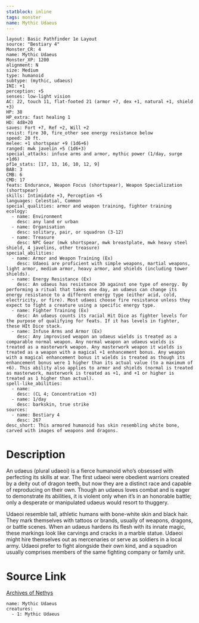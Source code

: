 ```yaml
---
statblock: inline
tags: monster
name: Mythic Udaeus
---
```

```statblock
layout: Basic Pathfinder 1e Layout
source: "Bestiary 4"
Monster_CR: 4
name: Mythic Udaeus
Monster_XP: 1200
alignment: N
size: Medium
type: humanoid
subtype: (mythic, udaeus)
INI: +1
perception: +5
senses: low-light vision
AC: 22, touch 11, flat-footed 21 (armor +7, dex +1, natural +1, shield +3)
HP: 38
HP_extra: fast healing 1
HD: 4d8+20
saves: Fort +7, Ref +2, Will +2
resist: fire 30, fire_other see energy resistance below
speed: 20 ft.
melee: +1 shortspear +9 (1d6+6)
ranged: mwk javelin +5 (1d6+3)
special_attacks: infuse arms and armor, mythic power (1/day, surge +1d6)
pf1e_stats: [17, 13, 16, 10, 12, 9]
BAB: 3
CMB: 6
CMD: 17
feats: Endurance, Weapon Focus (shortspear), Weapon Specialization (shortspear)
skills: Intimidate +3, Perception +5
languages: Celestial, Common
special_qualities: armor and weapon training, fighter training
ecology:
  - name: Environment
    desc: any land or urban
  - name: Organisation
    desc: solitary, pair, or squadron (3-12)
  - name: Treasure
    desc: NPC Gear (mwk shortspear, mwk breastplate, mwk heavy steel shield, 4 javelins, other treasure)
special_abilities:
  - name: Armor and Weapon Training (Ex)
    desc: Udaeoi are proficient with simple weapons, martial weapons, light armor, medium armor, heavy armor, and shields (including tower shields).
  - name: Energy Resistance (Ex)
    desc: An udaeus has resistance 30 against one type of energy. By performing a ritual that takes one day, an udaeus can change its energy resistance to a different energy type (either acid, cold, electricity, or fire). Most udaeoi choose fire resistance unless they expect to fight a creature using a specific energy type.
  - name: Fighter Training (Ex)
    desc: An udaeus counts its racial Hit Dice as fighter levels for the purpose of qualifying for feats. If it has levels in fighter, these HIt Dice stack.
  - name: Infuse Arms and Armor (Ex)
    desc: Any improvised weapon an udaeus wields is treated as a comparable normal weapon. Any normal weapon an udaeus wields is treated as a masterwork weapon. Any masterwork weapon it wields is treated as a weapon with a magical +1 enhancement bonus. Any weapon with a magical enhancement bonus it wields is treated as though its enhancement bonus were 1 higher than its actual value (to a maximum of +6). This ability also applies to armor and shields (normal is treated as masterwork, masterwork is treated as +1, and +1 or higher is treated as 1 higher than actual).
spell-like_abilities:
  - name:
    desc: (CL 4; Concentration +3)
  - name: 1/day
    desc: barkskin, true strike
sources:
  - name: Bestiary 4
    desc: 267
desc_short: This armored humanoid has skin resembling white bone, carved with images of weapons and dragons.
```
# Description
An udaeus (plural udaeoi) is a fierce humanoid who’s obsessed with perfecting its skills at war. The first udaeoi were obedient warriors created by a deity out of dragon teeth, but now they are a distinct race and capable of reproducing on their own. Though an udaeus loves combat and is eager to demonstrate its abilities, it is violent only when it’s in an honorable battle; only a desperate or manipulated udaeus would resort to thuggery.

Udaeoi resemble tall, athletic humans with bone-white skin and black hair. They mark themselves with tattoos or brands, usually of weapons, dragons, or battle scenes. When an udaeus hardens its flesh with its innate magic, these markings look like carvings and cracks in a marble statue. Udaeoi might hire themselves out as mercenaries or serve as soldiers in a local army. Udaeoi prefer to fight alongside their own kind, and a squadron usually comprises members of the same fighting company or family unit.
# Source Link
[Archives of Nethys](https://aonprd.com/MythicMonsterDisplay.aspx?ItemName=Udaeus)
```encounter-table
name: Mythic Udaeus
creatures:
  - 1: Mythic Udaeus
```
